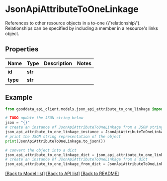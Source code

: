 # JsonApiAttributeToOneLinkage

References to other resource objects in a to-one (\\\"relationship\\\"). Relationships can be specified by including a member in a resource's links object.

## Properties

Name | Type | Description | Notes
------------ | ------------- | ------------- | -------------
**id** | **str** |  | 
**type** | **str** |  | 

## Example

```python
from gooddata_api_client.models.json_api_attribute_to_one_linkage import JsonApiAttributeToOneLinkage

# TODO update the JSON string below
json = "{}"
# create an instance of JsonApiAttributeToOneLinkage from a JSON string
json_api_attribute_to_one_linkage_instance = JsonApiAttributeToOneLinkage.from_json(json)
# print the JSON string representation of the object
print(JsonApiAttributeToOneLinkage.to_json())

# convert the object into a dict
json_api_attribute_to_one_linkage_dict = json_api_attribute_to_one_linkage_instance.to_dict()
# create an instance of JsonApiAttributeToOneLinkage from a dict
json_api_attribute_to_one_linkage_from_dict = JsonApiAttributeToOneLinkage.from_dict(json_api_attribute_to_one_linkage_dict)
```
[[Back to Model list]](../README.md#documentation-for-models) [[Back to API list]](../README.md#documentation-for-api-endpoints) [[Back to README]](../README.md)


